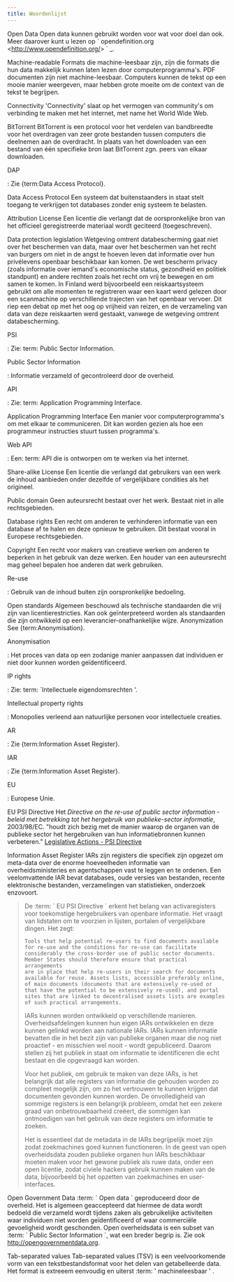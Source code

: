 ```yaml
---
title: Woordenlijst
---
```


Open Data Open data kunnen gebruikt worden voor wat voor doel dan ook. Meer daarover kunt u lezen op \` opendefinition.org \<<http://www.opendefinition.org/>\> \` \_.

Machine-readable Formats die machine-leesbaar zijn, zijn die formats die hun data makkelijk kunnen laten lezen door computerprogramma's. PDF documenten zijn niet machine-leesbaar. Computers kunnen de tekst op een mooie manier weergeven, maar hebben grote moeite om de context van de tekst te begrijpen.

Connectivity 'Connectivity' slaat op het vermogen van community's om verbinding te maken met het internet, met name het World Wide Web.

BitTorrent BitTorrent is een protocol voor het verdelen van bandbreedte voor het overdragen van zeer grote bestanden tussen computers die deelnemen aan de overdracht. In plaats van het downloaden van een bestand van één specifieke bron laat BitTorrent zgn. peers van elkaar downloaden.

DAP

:   Zie {term:Data Access Protocol}.

Data Access Protocol Een systeem dat buitenstaanders in staat stelt toegang te verkrijgen tot databases zonder enig systeem te belasten.

Attribution License Een licentie die verlangt dat de oorspronkelijke bron van het officieel geregistreerde materiaal wordt geciteerd (toegeschreven).

Data protection legislation Wetgeving omtrent databescherming gaat niet over het beschermen van data, maar over het beschermen van het recht van burgers om niet in de angst te hoeven leven dat informatie over hun privélevens openbaar beschikbaar kan komen. De wet bescherm privacy (zoals informatie over iemand's economische status, gezondheid en politiek standpunt) en andere rechten zoals het recht om vrij te bewegen en om samen te komen. In Finland werd bijvoorbeeld een reiskaartsysteem gebruikt om alle momenten te registreren waar een kaart werd gelezen door een scanmachine op verschillende trajecten van het openbaar vervoer. Dit riep een debat op met het oog op vrijheid van reizen, en de verzameling van data van deze reiskaarten werd gestaakt, vanwege de wetgeving omtrent databescherming.

PSI

:   Zie: term: Public Sector Information.

Public Sector Information

:   Informatie verzameld of gecontroleerd door de overheid.

API

:   Zie: term: Application Programming Interface.

Application Programming Interface Een manier voor computerprogramma's om met elkaar te communiceren. Dit kan worden gezien als hoe een programmeur instructies stuurt tussen programma's.

Web API

:   Een: term: API die is ontworpen om te werken via het internet.

Share-alike License Een licentie die verlangd dat gebruikers van een werk de inhoud aanbieden onder dezelfde of vergelijkbare condities als het origineel.

Public domain Geen auteursrecht bestaat over het werk. Bestaat niet in alle rechtsgebieden.

Database rights Een recht om anderen te verhinderen informatie van een database af te halen en deze opnieuw te gebruiken. Dit bestaat vooral in Europese rechtsgebieden.

Copyright Een recht voor makers van creatieve werken om anderen te beperken in het gebruik van deze werken. Een houder van een auteursrecht mag geheel bepalen hoe anderen dat werk gebruiken.

Re-use

:   Gebruik van de inhoud buiten zijn oorspronkelijke bedoeling.

Open standards Algemeen beschouwd als technische standaarden die vrij zijn van licentierestricties. Kan ook geïnterpreteerd worden als standaarden die zijn ontwikkeld op een leverancier-onafhankelijke wijze. Anonymization See {term:Anonymisation}.

Anonymisation

:   Het proces van data op een zodanige manier aanpassen dat individuen er niet door kunnen worden geïdentificeerd.

IP rights

:   Zie: term: \`Intellectuele eigendomsrechten '.

Intellectual property rights

:   Monopolies verleend aan natuurlijke personen voor intellectuele creaties.

AR

:   Zie {term:Information Asset Register}.

IAR

:   Zie {term:Information Asset Register}.

EU

:   Europese Unie.

EU PSI Directive Het *Directive on the re-use of public sector information* - *beleid met betrekking tot het hergebruik van publieke-sector informatie*, 2003/98/EC. "houdt zich bezig met de manier waarop de organen van de publieke sector het hergebruiken van hun informatiebronnen kunnen verbeteren." [Legislative Actions - PSI Directive](http://ec.europa.eu/information_society/policy/psi/actions_eu/policy_actions/index_en.htm)

Information Asset Register IARs zijn registers die specifiek zijn opgezet om meta-data over de enorme hoeveelheden informatie van overheidsministeries en agentschappen vast te leggen en te ordenen. Een veelomvattende IAR bevat databases, oude versies van bestanden, recente elektronische bestanden, verzamelingen van statistieken, onderzoek enzovoort.

> De :term: \` EU PSI Directive \` erkent het belang van activaregisters voor toekomstige hergebruikers van openbare informatie. Het vraagt van lidstaten om te voorzien in lijsten, portalen of vergelijkbare dingen. Het zegt:
>
>     Tools that help potential re-users to find documents available 
>     for re-use and the conditions for re-use can facilitate 
>     considerably the cross-border use of public sector documents. 
>     Member States should therefore ensure that practical arrangements 
>     are in place that help re-users in their search for documents 
>     available for reuse. Assets lists, accessible preferably online, 
>     of main documents (documents that are extensively re-used or 
>     that have the potential to be extensively re-used), and portal 
>     sites that are linked to decentralised assets lists are examples 
>     of such practical arrangements.
>
> IARs kunnen worden ontwikkeld op verschillende manieren. Overheidsafdelingen kunnen hun eigen IARs ontwikkelen en deze kunnen gelinkd worden aan nationale IARs. IARs kunnen informatie bevatten die in het bezit zijn van publieke organen maar die nog niet proactief - en misschien wel nooit - wordt gepubliceerd. Daarom stellen zij het publiek in staat om informatie te identificeren die echt bestaat en die opgevraagd kan worden.
>
> Voor het publiek, om gebruik te maken van deze IARs, is het belangrijk dat alle registers van informatie die gehouden worden zo compleet mogelijk zijn, om zo het vertrouwen te kunnen krijgen dat documenten gevonden kunnen worden. De onvolledigheid van sommige registers is een belangrijk probleem, omdat het een zekere graad van onbetrouwbaarheid creëert, die sommigen kan ontmoedigen van het gebruik van deze registers om informatie te zoeken.
>
> Het is essentieel dat de metadata in de IARs begrijpelijk moet zijn zodat zoekmachines goed kunnen functioneren. In de geest van open overheidsdata zouden publieke organen hun IARs beschikbaar moeten maken voor het gewone publiek als ruwe data, onder een open licentie, zodat civiele hackers gebruik kunnen maken van de data, bijvoorbeeld bij het opzetten van zoekmachines en user-interfaces.

Open Government Data :term: \` Open data \` geproduceerd door de overheid. Het is algemeen geaccepteerd dat hiermee de data wordt bedoeld die verzameld wordt tijdens zaken als gebruikelijke activiteiten waar individuen niet worden geïdentificeerd of waar commerciële gevoeligheid wordt geschonden. Open overheidsdata is een subset van :term: \` Public Sector Information \`, wat een breder begrip is. Zie ook <http://opengovernmentdata.org>.

Tab-separated values Tab-separated values (TSV) is een veelvoorkomende vorm van een tekstbestandsformat voor het delen van getabelleerde data. Het format is extreeem eenvoudig en uiterst :term: ' machineleesbaar ' .